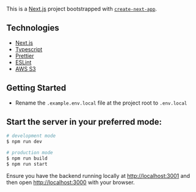 This is a [Next.js](https://nextjs.org/) project bootstrapped with [`create-next-app`](https://github.com/vercel/next.js/tree/canary/packages/create-next-app).


## Technologies


- [Next.js](https://nextjs.org/)
- [Typescript](https://www.typescriptlang.org/)
- [Prettier](https://prettier.io/)
- [ESLint](https://eslint.org/)
- [AWS S3](https://docs.aws.amazon.com/AWSJavaScriptSDK/v3/latest/client/s3/)



## Getting Started

- Rename the `.example.env.local` file at the project root to `.env.local`
## Start the server in your preferred mode:

```bash
# development mode
$ npm run dev

# production mode
$ npm run build
$ npm run start
```

Ensure you have the backend running locally at [http://localhost:3001](http://localhost:3001) and then open [http://localhost:3000](http://localhost:3000) with your browser.
